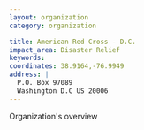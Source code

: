 ```yaml
---
layout: organization
category: organization

title: American Red Cross - D.C.
impact_area: Disaster Relief
keywords: 
coordinates: 38.9164,-76.9949
address: |
  P.O. Box 97089
  Washington D.C US 20006
---
```

Organization's overview
